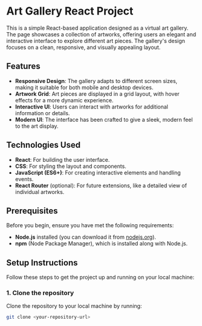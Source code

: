 # Art Gallery React Project

This is a simple React-based application designed as a virtual art gallery. The page showcases a collection of artworks, offering users an elegant and interactive interface to explore different art pieces. The gallery's design focuses on a clean, responsive, and visually appealing layout.

## Features

- **Responsive Design**: The gallery adapts to different screen sizes, making it suitable for both mobile and desktop devices.
- **Artwork Grid**: Art pieces are displayed in a grid layout, with hover effects for a more dynamic experience.
- **Interactive UI**: Users can interact with artworks for additional information or details.
- **Modern UI**: The interface has been crafted to give a sleek, modern feel to the art display.

## Technologies Used

- **React**: For building the user interface.
- **CSS**: For styling the layout and components.
- **JavaScript (ES6+)**: For creating interactive elements and handling events.
- **React Router** (optional): For future extensions, like a detailed view of individual artworks.

## Prerequisites

Before you begin, ensure you have met the following requirements:

- **Node.js** installed (you can download it from [nodejs.org](https://nodejs.org/)).
- **npm** (Node Package Manager), which is installed along with Node.js.

## Setup Instructions

Follow these steps to get the project up and running on your local machine:

### 1. Clone the repository

Clone the repository to your local machine by running:

```bash
git clone <your-repository-url>
```
